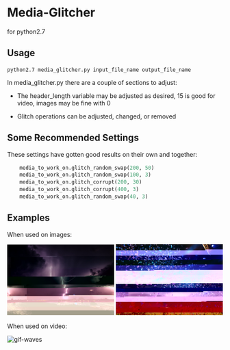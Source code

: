 # Media-Glitcher
for python2.7

##  Usage
```
python2.7 media_glitcher.py input_file_name output_file_name
```

In media_glitcher.py there are a couple of sections to adjust:

 * The header_length variable may be adjusted as desired, 15 is good for video, images may be fine with 0 

 * Glitch operations can be adjusted, changed, or removed


## Some Recommended Settings
These settings have gotten good results on their own and together:
```Python 
    media_to_work_on.glitch_random_swap(200, 50)
    media_to_work_on.glitch_random_swap(100, 3)
    media_to_work_on.glitch_corrupt(200, 30)
    media_to_work_on.glitch_corrupt(400, 3)
    media_to_work_on.glitch_random_swap(40, 3)
```



## Examples
When used on images:

<img src="lightning-glitched2.jpg" alt="lightning" width="250">

<img src="confetti-glitched2.jpg" alt="confetti" width="250">

When used on video:

<img src="gif-glitched-waves.gif" alt="gif-waves" width="250">


